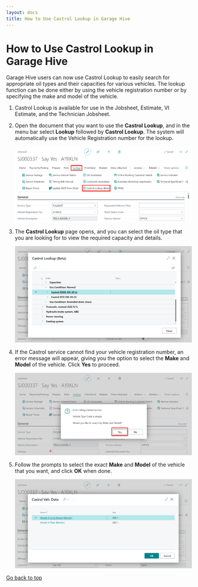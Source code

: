 ```yaml
---
layout: docs
title: How to Use Castrol Lookup in Garage Hive
---
```


<a name="top"></a>

# How to Use Castrol Lookup in Garage Hive
Garage Hive users can now use Castrol Lookup to easily search for appropriate oil types and their capacities for various vehicles. The lookup function can be done either by using the vehicle registration number or by specifying the make and model of the vehicle.

1. Castrol Lookup is available for use in the Jobsheet, Estimate, VI Estimate, and the Technician Jobsheet.
2. Open the document that you want to use the **Castrol Lookup**, and in the menu bar select **Lookup** followed by **Castrol Lookup**. The system will automatically use the Vehicle Registration number for the lookup.

   ![](media/garagehive-castrol-lookup-use1.png)

3. The **Castrol Lookup** page opens, and you can select the oil type that you are looking for to view the required capacity and details.

   ![](media/garagehive-castrol-lookup-use2.png)

4. If the Castrol service cannot find your vehicle registration number, an error message will appear, giving you the option to select the **Make** and **Model** of the vehicle. Click **Yes** to proceed.

   ![](media/garagehive-castrol-lookup-use3.png)

5. Follow the prompts to select the exact **Make** and **Model** of the vehicle that you want, and click **OK** when done.

   ![](media/garagehive-castrol-lookup-use4.png)

[Go back to top](#top)

